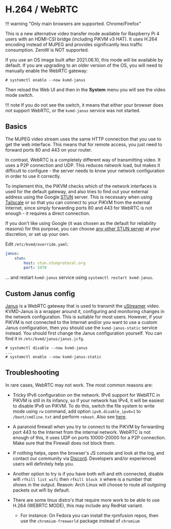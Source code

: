 # H.264 / WebRTC

!!! warning "Only main browsers are supported. Chrome/Firefox"

This is a new alternative video transfer mode available for Raspberry Pi 4 users with an HDMI-CSI bridge (including PiKVM v3 HAT).
It uses H.264 encoding instead of MJPEG and provides significantly less traffic consumption. ZeroW is NOT supported.

If you use an OS image built after 2021.06.10, this mode will be available by default.
If you are upgrading to an older version of the OS, you will need to manually enable the WebRTC gateway:

```
# systemctl enable --now kvmd-janus
```

Then reload the Web UI and then in the **System** menu you will see the video mode switch.

!!! note
    If you do not see the switch, it means that either your browser does not support WebRTC, or the `kvmd-janus` service was not started.


## Basics

The MJPEG video stream uses the same HTTP connection that you use to get the web interface.
This means that for remote access, you just need to forward ports 80 and 443 on your router.

In contrast, WebRTC is a completely different way of transmitting video.
It uses a P2P connection and UDP. This reduces network load, but makes it difficult to configure -
the server needs to know your network configuration in order to use it correctly.

To implement this, the PiKVM checks which of the network interfaces is used for the default gateway,
and also tries to find out your external address using the Google [STUN](https://en.wikipedia.org/wiki/STUN) server.
This is necessary when using [Tailscale](tailscale.md) or so that you can connect to your PiKVM from the external Internet,
since simply forwarding ports 80 and 443 for WebRTC is not enough - it requires a direct connection.

If you don't like using Google (it was chosen as the default for reliability reasons) for this purpose,
you can choose [any other STUN server](https://www.voip-info.org/stun/) at your discretion, or set up your own.

Edit `/etc/kvmd/override.yaml`:

```yaml
janus:
    stun:
        host: stun.stunprotocol.org
        port: 3478
```

... and restart `kvmd-janus` service using `systemctl restart kvmd-janus`.


## Custom Janus config

[Janus](https://janus.conf.meetecho.com) is a WebRTC gateway that is used to transmit the [uStreamer](https://github.com/pikvm/ustreamer) video.
KVMD-Janus is a wrapper around it, configuring and monitoring changes in the network configuration. This is suitable for most users.
However, if your PiKVM is not connected to the Internet and/or you want to use a custom Janus configuration,
then you should use the `kvmd-janus-static` service instead. You should first change the Janus configuration yourself.
You can find it in `/etc/kvmd/janus/janus.jcfg`.

```
# systemctl disable --now kvmd-janus
...
# systemctl enable --now kvmd-janus-static
```


## Troubleshooting

In rare cases, WebRTC may not work. The most common reasons are:

* Tricky IPv6 configuration on the network. IPv6 support for WebRTC in PiKVM is still in its infancy, so if your network has IPv4, it will be easiest to disable IPv6 on PiKVM. To do this, switch the file system to write mode using `rw` command, add option `ipv6.disable_ipv6=1` to `/boot/cmdline.txt` and perform `reboot`. Also see [here](https://wiki.archlinux.org/title/IPv6#Disable_IPv6).

* A paranoid firewall when you try to connect to the PiKVM by forwarding port 443 to the Internet from the internal network. WebRTC is not enough of this, it uses UDP on ports 10000-20000 for a P2P connection. Make sure that the Firewall does not block them.

* If nothing helps, open the browser's JS console and look at the log, and contact our community via [Discord](https://discord.gg/bpmXfz5). Developers and/or experienced users will definitely help you.

* Another option to try is if you have both wifi and eth connected, disable wifi `rfkill list wifi` then `rfkill block X` where is a number that shows in the output. Reason: Arch Linux will choose to route all outgoing packets out wifi by default.

* There are some linux distro's that require more work to be able to use H.264 (WEBRTC MODE), this may include any RedHat variant.

    * For instance: On Fedora you can install the rpmfusion repos, then use the `chromium-freeworld` package instead of `chromium`
